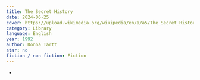 ```yaml
---
title: The Secret History
date: 2024-06-25
cover: https://upload.wikimedia.org/wikipedia/en/a/a5/The_Secret_History%2C_front_cover.jpg
category: Library
language: English
year: 1992
author: Donna Tartt
star: no
fiction / non fiction: Fiction
---
```

-